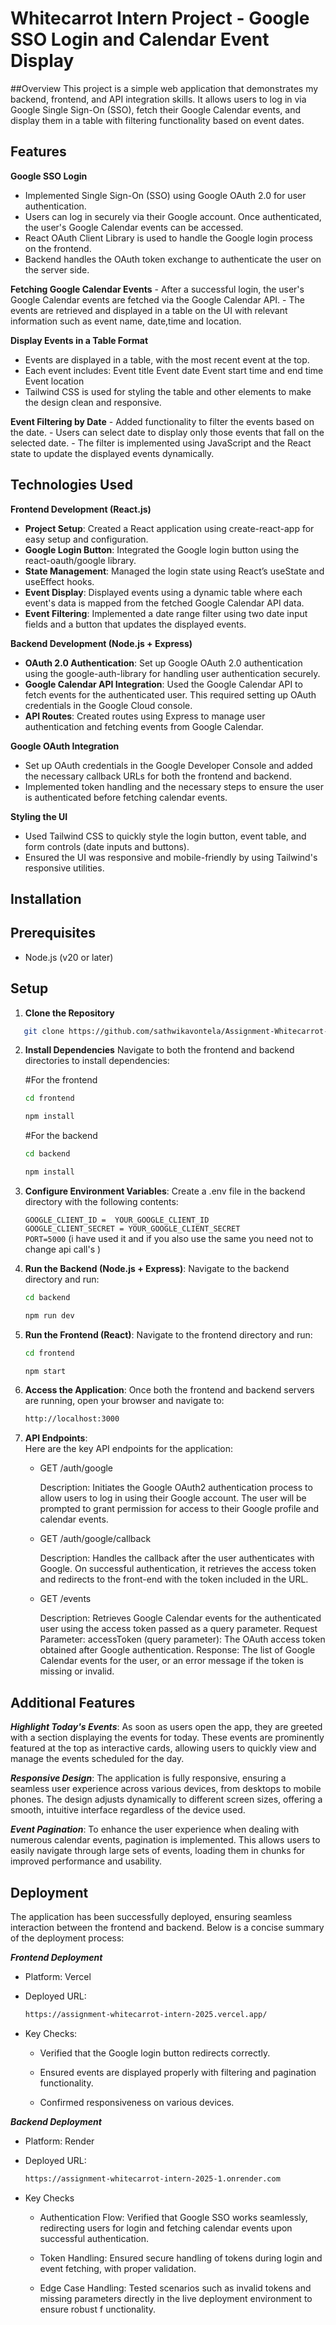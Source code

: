 # Whitecarrot Intern Project - Google SSO Login and Calendar Event Display

##Overview
This project is a simple web application that demonstrates my backend, frontend, and API integration skills. It allows users to log in via Google Single Sign-On (SSO), fetch their Google Calendar events, and display them in a table with filtering functionality based on event dates.


## Features
**Google SSO Login**
   - Implemented Single Sign-On (SSO) using Google OAuth 2.0 for user authentication.
   - Users can log in securely via their Google account. Once authenticated, the user's Google Calendar events can be accessed.
   - React OAuth Client Library is used to handle the Google login process on the frontend.
   - Backend handles the OAuth token exchange to authenticate the user on the server side.

**Fetching Google Calendar Events**
    - After a successful login, the user's Google Calendar events are fetched via the Google Calendar API.
    - The events are retrieved and displayed in a table on the UI with relevant information such as event name, date,time and location.

**Display Events in a Table Format**
  - Events are displayed in a table, with the most recent event at the top.
  - Each event includes:
      Event title
      Event date
      Event start time and end time
      Event location
  - Tailwind CSS is used for styling the table and other elements to make the design clean and responsive.

**Event Filtering by Date**
    - Added functionality to filter the events based on the date.
    - Users can select date to display only those events that fall on the selected date.
    - The filter is implemented using JavaScript and the React state to update the displayed events dynamically.

## Technologies Used
**Frontend Development (React.js)**
  - **Project Setup**: Created a React application using create-react-app for easy setup and configuration.
  - **Google Login Button**: Integrated the Google login button using the react-oauth/google library.
  - **State Management**: Managed the login state using React’s useState and useEffect hooks.
  - **Event Display**: Displayed events using a dynamic table where each event's data is mapped from the fetched Google Calendar API data.
  - **Event Filtering**: Implemented a date range filter using two date input fields and a button that updates the displayed events.

  **Backend Development (Node.js + Express)**
  - **OAuth 2.0 Authentication**: Set up Google OAuth 2.0 authentication using the google-auth-library for handling user authentication securely.
  - **Google Calendar API Integration**: Used the Google Calendar API to fetch events for the authenticated user. This required setting up OAuth credentials in the Google Cloud console.
  - **API Routes**: Created routes using Express to manage user authentication and fetching events from Google Calendar.
  
  **Google OAuth Integration**
  - Set up OAuth credentials in the Google Developer Console and added the necessary callback URLs for both the frontend and backend.
  - Implemented token handling and the necessary steps to ensure the user is authenticated before fetching calendar events.

  **Styling the UI**
  - Used Tailwind CSS to quickly style the login button, event table, and form controls (date inputs and buttons).
  - Ensured the UI was responsive and mobile-friendly by using Tailwind's responsive utilities.


## Installation

## Prerequisites
- Node.js (v20 or later)

## Setup
1. **Clone the Repository**     
 ```bash
    git clone https://github.com/sathwikavontela/Assignment-Whitecarrot-Intern-2025.git
 ```
2. **Install Dependencies**
   Navigate to both the frontend and backend directories to install dependencies:
   
   #For the frontend
   
   ```bash
   cd frontend
   ```
   
   ```bash
   npm install
   ```

   #For the backend
   ```bash
   cd backend
   ```
   
   ```bash
   npm install
   ```

3. **Configure Environment Variables**:
  Create a .env file in the backend directory with the following contents:

    ```GOOGLE_CLIENT_ID =  YOUR_GOOGLE_CLIENT_ID```  
    ```GOOGLE_CLIENT_SECRET = YOUR_GOOGLE_CLIENT_SECRET```  
    ```PORT=5000```
   (i have used it and if you also use the same you need not to change api call's )

4. **Run the Backend (Node.js + Express)**:
   Navigate to the backend directory and run:
   
      ```bash
      cd backend
      ```
   
      ```bash
      npm run dev
      ```  

5. **Run the Frontend (React)**:
  Navigate to the frontend directory and run:

      ```bash
      cd frontend
      ```
   
      ```bash
      npm start
      ```  

6. **Access the Application**:
  Once both the frontend and backend servers are running, open your browser and navigate to:  
   ```bash
   http://localhost:3000
   ```

7. **API Endpoints**:  
   Here are the key API endpoints for the application:   
    
   - GET /auth/google
        
       Description: Initiates the Google OAuth2 authentication process to allow users to log in using their Google account.
       The user will be prompted to grant permission for access to their Google profile and calendar events.
     
    
   - GET /auth/google/callback
            
       Description: Handles the callback after the user authenticates with Google. On successful authentication, it retrieves
       the access token and redirects to the front-end with the token included in the URL.
   

   - GET /events
     
       Description: Retrieves Google Calendar events for the authenticated user using the access token passed as a query parameter.
       Request Parameter:
           accessToken (query parameter): The OAuth access token obtained after Google authentication.
       Response: The list of Google Calendar events for the user, or an error message if the token is missing or invalid.


## Additional Features   
***Highlight Today's Events***: As soon as users open the app, they are greeted with a section displaying the events for today. These events are prominently featured at the top as interactive cards, allowing users to quickly view and manage the events scheduled for the day.


***Responsive Design***: The application is fully responsive, ensuring a seamless user experience across various devices, from desktops to mobile phones. The design adjusts dynamically to different screen sizes, offering a smooth, intuitive interface regardless of the device used.


***Event Pagination***: To enhance the user experience when dealing with numerous calendar events, pagination is implemented. This allows users to easily navigate through large sets of events, loading them in chunks for improved performance and usability.


## Deployment  
The application has been successfully deployed, ensuring seamless interaction between the frontend and backend. Below is a concise summary of the deployment process:

***Frontend Deployment***
   - Platform: Vercel  
   - Deployed URL:
         
     ```bash
     https://assignment-whitecarrot-intern-2025.vercel.app/
     ```  
   - Key Checks:
      
       - Verified that the Google login button redirects correctly.
     
       - Ensured events are displayed properly with filtering and pagination functionality.
     
       - Confirmed responsiveness on various devices.
     
***Backend Deployment***
  - Platform: Render  
  - Deployed URL:
     
    ```bash
    https://assignment-whitecarrot-intern-2025-1.onrender.com
    ```  
  - Key Checks    
      - Authentication Flow: Verified that Google SSO works seamlessly, redirecting users for login and fetching calendar events upon successful authentication.

      - Token Handling: Ensured secure handling of tokens during login and event fetching, with proper validation.  
   
      - Edge Case Handling: Tested scenarios such as invalid tokens and missing parameters directly in the live deployment environment to ensure robust          f         unctionality.
  






